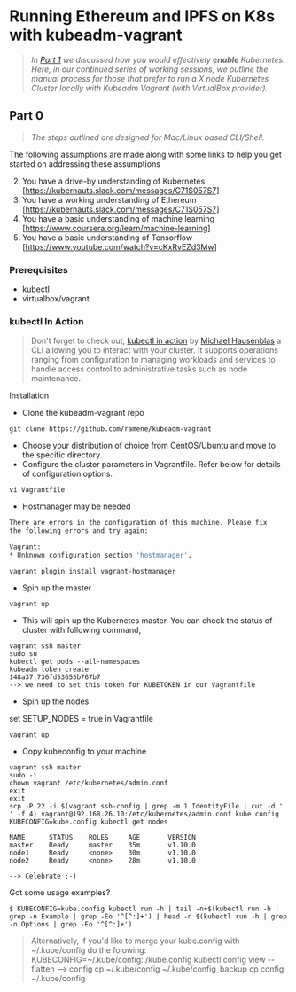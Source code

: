 # Running Ethereum and IPFS on K8s with kubeadm-vagrant

> _In [Part 1](https://gist.github.com/ramene/e918aa4664d4c40189bc2119700bf444) we discussed how you would effectively **enable** Kubernetes.  Here, in our continued series of working sessions, we outline the manual process for those that prefer to run a X node Kubernetes Cluster locally with Kubeadm Vagrant (with VirtualBox provider)._

Part 0
---

> _The steps outlined are designed for Mac/Linux based CLI/Shell._

The following assumptions are made along with some links to help you get started on addressing these assumptions

2. You have a drive-by understanding of Kubernetes [https://kubernauts.slack.com/messages/C71S057S7]
3. You have a working understanding of Ethereum [https://kubernauts.slack.com/messages/C71S057S7]
4. You have a basic understanding of machine learning [https://www.coursera.org/learn/machine-learning]
5. You have a basic understanding of Tensorflow [https://www.youtube.com/watch?v=cKxRvEZd3Mw]

### Prerequisites

- kubectl
- virtualbox/vagrant

### kubectl In Action

> Don't forget to check out, [kubectl in action](https://github.com/mhausenblas/kubectl-in-action) by [Michael Hausenblas](https://github.com/mhausenblas) a CLI allowing you to interact with your cluster. It supports operations ranging from configuration to managing workloads and services to handle access control to administrative tasks such as node maintenance.

Installation

- Clone the kubeadm-vagrant repo

```git clone https://github.com/ramene/kubeadm-vagrant ```

- Choose your distribution of choice from CentOS/Ubuntu and move to the specific directory.
- Configure the cluster parameters in Vagrantfile. Refer below for details of configuration options.

``` vi Vagrantfile ```

- Hostmanager may be needed

```sh
There are errors in the configuration of this machine. Please fix
the following errors and try again:

Vagrant:
* Unknown configuration section 'hostmanager'.
```

``` vagrant plugin install vagrant-hostmanager ```

- Spin up the master

``` vagrant up ```

- This will spin up the Kubernetes master. You can check the status of cluster with following command,

```
vagrant ssh master
sudo su
kubectl get pods --all-namespaces
kubeadm token create
148a37.736fd53655b767b7
--> we need to set this token for KUBETOKEN in our Vagrantfile
```

- Spin up the nodes

set SETUP_NODES = true in Vagrantfile

``` vagrant up ```

- Copy kubeconfig to your machine

```
vagrant ssh master
sudo -i
chown vagrant /etc/kubernetes/admin.conf
exit
exit
scp -P 22 -i $(vagrant ssh-config | grep -m 1 IdentityFile | cut -d ' ' -f 4) vagrant@192.168.26.10:/etc/kubernetes/admin.conf kube.config
KUBECONFIG=kube.config kubectl get nodes

NAME      STATUS    ROLES     AGE       VERSION
master    Ready     master    35m       v1.10.0
node1     Ready     <none>    30m       v1.10.0
node2     Ready     <none>    28m       v1.10.0

--> Celebrate ;-)
```

Got some usage examples?

```
$ KUBECONFIG=kube.config kubectl run -h | tail -n+$(kubectl run -h | grep -n Example | grep -Eo '^[^:]+') | head -n $(kubectl run -h | grep -n Options | grep -Eo '^[^:]+')
```

> Alternatively, if you'd like to merge your kube.config with ~/.kube/config do the folowing:
KUBECONFIG=~/.kube/config:./kube.config kubectl config view --flatten --> config
cp ~/.kube/config ~/.kube/config_backup
cp config ~/.kube/config
